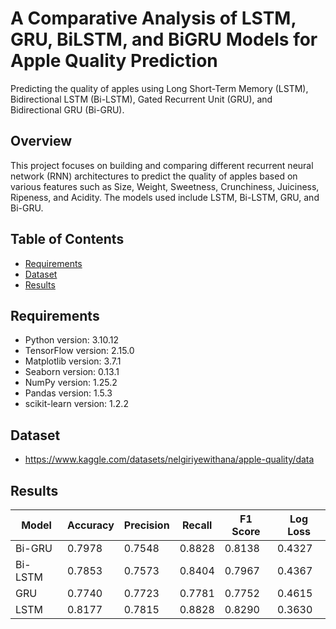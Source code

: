 # A Comparative Analysis of LSTM, GRU, BiLSTM, and BiGRU Models for Apple Quality Prediction

Predicting the quality of apples using Long Short-Term Memory (LSTM), Bidirectional LSTM (Bi-LSTM), Gated Recurrent Unit (GRU), and Bidirectional GRU (Bi-GRU).

## Overview

This project focuses on building and comparing different recurrent neural network (RNN) architectures to predict the quality of apples based on various features such as Size, Weight, Sweetness, Crunchiness, Juiciness, Ripeness, and Acidity. The models used include LSTM, Bi-LSTM, GRU, and Bi-GRU.

## Table of Contents

- [Requirements](#requirements)
- [Dataset](#dataset)
- [Results](#results)

## Requirements

- Python version: 3.10.12 
- TensorFlow version: 2.15.0
- Matplotlib version: 3.7.1
- Seaborn version: 0.13.1
- NumPy version: 1.25.2
- Pandas version: 1.5.3
- scikit-learn version: 1.2.2
## Dataset
- https://www.kaggle.com/datasets/nelgiriyewithana/apple-quality/data

## Results

| Model                              | Accuracy | Precision | Recall | F1 Score | Log Loss |
| ---------------------------------- | -------- | --------- | ------ | -------- | ---------|
| Bi-GRU                             | 0.7978   | 0.7548    | 0.8828 | 0.8138   | 0.4327   |
| Bi-LSTM                            | 0.7853   | 0.7573    | 0.8404 | 0.7967   | 0.4367   |
| GRU                                | 0.7740   | 0.7723    | 0.7781 | 0.7752   | 0.4615   |
| LSTM                               | 0.8177   | 0.7815    | 0.8828 | 0.8290   | 0.3630   |






